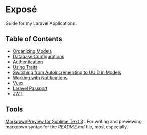 # Exposé
Guide for my Laravel Applications.

## Table of Contents
- [Organizing Models](https://github.com/Lavendar77/Expose/tree/organizing-models)
- [Database Configurations](https://github.com/Lavendar77/Expose/tree/database)
- [Authentication](https://github.com/Lavendar77/Expose/tree/authentication)
- [Using Traits](https://github.com/Lavendar77/Expose/tree/laravel-traits)
- [Switching from Autoincrementing to UUID in Models](https://github.com/Lavendar77/Expose/tree/eloquent-uuid)
- [Working with Notifications](https://github.com/Lavendar77/Expose/tree/notifications)
- [Vuex](https://github.com/Lavendar77/Expose/tree/vuex)
- [Laravel Passport](https://github.com/Lavendar77/Expose/tree/passport)
- [JWT](https://github.com/Lavendar77/Expose/tree/jwt)

## Tools
[MarkdownPreview for Sublime Text 3](https://facelessuser.github.io/MarkdownPreview/) 
: For writing and previewing markdown syntax for the *README.md* file, most especially.

